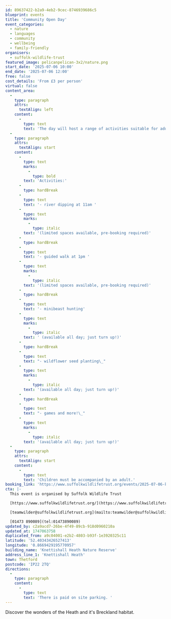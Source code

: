 ```yaml
---
id: 89637422-b2a9-4eb2-9cec-8746939686c5
blueprint: events
title: 'Community Open Day'
event_categories:
  - nature
  - languages
  - community
  - wellbeing
  - family-friendly
organisers:
  - suffolk-wildlife-trust
featured_image: pelicanpelican-3x2/nature.png
start_date: '2025-07-06 10:00'
end_date: '2025-07-06 12:00'
free: false
cost_details: 'From £3 per person'
virtual: false
content_area:
  -
    type: paragraph
    attrs:
      textAlign: left
    content:
      -
        type: text
        text: 'The day will host a range of activities suitable for adults and children. Delve into the world of the invertebrates with minibeast hunting, enjoy a stroll around the Nature Reserve with our Wardens, learn more about the Heath and how we manage the site to support Breckland species. There will also be the opportunity to discover how you can make a difference for wildlife at home.'
  -
    type: paragraph
    attrs:
      textAlign: start
    content:
      -
        type: text
        marks:
          -
            type: bold
        text: 'Activities:'
      -
        type: hardBreak
      -
        type: text
        text: '- river dipping at 11am '
      -
        type: text
        marks:
          -
            type: italic
        text: '(limited spaces available, pre-booking required)'
      -
        type: hardBreak
      -
        type: text
        text: '- guided walk at 1pm '
      -
        type: text
        marks:
          -
            type: italic
        text: '(limited spaces available, pre-booking required)'
      -
        type: hardBreak
      -
        type: text
        text: '- minibeast hunting'
      -
        type: text
        marks:
          -
            type: italic
        text: ' (available all day; just turn up!)'
      -
        type: hardBreak
      -
        type: text
        text: "- wildflower seed planting\_"
      -
        type: text
        marks:
          -
            type: italic
        text: '(available all day; just turn up!)'
      -
        type: hardBreak
      -
        type: text
        text: "- games and more!\_"
      -
        type: text
        marks:
          -
            type: italic
        text: '(available all day; just turn up!)'
  -
    type: paragraph
    attrs:
      textAlign: start
    content:
      -
        type: text
        text: 'Children must be accompanied by an adult.'
booking_link: 'https://www.suffolkwildlifetrust.org/events/2025-07-06-knettishall-heath-community-open-day'
cta: |-
  This event is organised by Suffolk Wildlife Trust

  [https://www.suffolkwildlifetrust.org/](https://www.suffolkwildlifetrust.org/)

  [teamwilder@suffolkwildlifetrust.org](mailto:teamwilder@suffolkwildlifetrust.org)

  [01473 890089](tel:01473890089)
updated_by: c2a9acd7-26be-4f49-89cb-918d0960210a
updated_at: 1747063758
duplicated_from: a9c04001-e2b2-4803-b93f-1e3920325c11
latitude: '52.40343426527413'
longitude: '0.8669429195770957'
building_name: 'Knettishall Heath Nature Reserve'
address_line_1: 'Knettishall Heath'
town: Thetford
postcode: 'IP22 2TQ'
directions:
  -
    type: paragraph
    content:
      -
        type: text
        text: 'There is paid on site parking. '
---
```

Discover the wonders of the Heath and it's Breckland habitat.